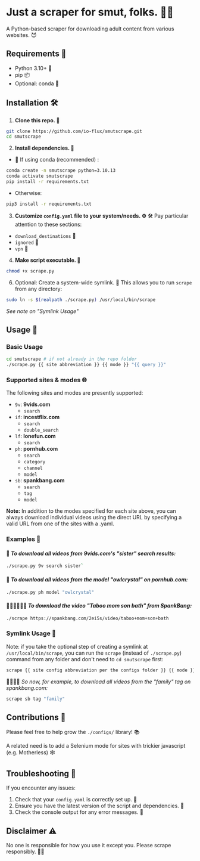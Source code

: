 # Just a scraper for smut, folks. 🍆💦

A Python-based scraper for downloading adult content from various websites. 😈

## Requirements 🧰
- Python 3.10+ 🐍
- pip 📦
- Optional: conda 🐼

## Installation 🛠️
1. **Clone this repo. 📂**

```bash
git clone https://github.com/io-flux/smutscrape.git
cd smutscrape
```

2. **Install dependencies. 🚀**
 - 🐍 If using conda (recommended) :
```bash
conda create -n smutscrape python=3.10.13 
conda activate smutscrape
pip install -r requirements.txt
```

 - Otherwise:
```bash
pip3 install -r requirements.txt
```

3. **Customize `config.yaml` file to your system/needs. ⚙️**
🛠️ Pay particular attention to these sections:
 - `download_destinations` 💾
 - `ignored` 🚫
 - `vpn` 🤫
   
4. **Make script executable. 🚀**
```bash
chmod +x scrape.py
```

6. Optional: Create a system-wide symlink. 🔗
This allows you to run `scrape` from any directory:
```bash
sudo ln -s $(realpath ./scrape.py) /usr/local/bin/scrape
```
*See note on "Symlink Usage"*

## Usage 🚀
### Basic Usage

```bash
cd smutscrape # if not already in the repo folder
./scrape.py {{ site abbreviation }} {{ mode }} "{{ query }}"
```

### Supported sites & modes 🌐
The following sites and modes are presently supported:
- `9v`: **9vids.com**
  * `search`
- `if`: **incestflix.com**
  * `search`
  * `double_search`
- `lf`: **lonefun.com**
  * `search`
- `ph`: **pornhub.com**
  * `search`
  * `category`
  * `channel`
  * `model`
- `sb`: **spankbang.com**
  * `search`
  * `tag`
  * `model`

**Note:** In addition to the modes specified for each site above, you can always download individual videos using the direct URL by specifying a valid URL from one of the sites with a .yaml.

### Examples 🧐
#### 👧 *To download all videos from 9vids.com's "sister" search results:*

```bash
./scrape.py 9v search sister` 
```

#### 🦉 *To download all videos from the model "owlcrystal" on pornhub.com:*
```bash
./scrape.py ph model "owlcrystal"
```

#### 🛀🧒🏻💦👩🏻 *To download the video "Taboo mom son bath" from SpankBang:*

```bash
./scrape https://spankbang.com/2ei5s/video/taboo+mom+son+bath
```

### Symlink Usage 🔗
Note: if you take the optional step of creating a symlink at `/usr/local/bin/scrape`, you can run the `scrape` (instead of `./scrape.py`) command from any folder and don't need to `cd smutscrape` first: 

```bash
scrape {{ site config abbreviation per the configs folder }} {{ mode }} "{{ query }}"
```

👨‍👩‍👧‍👦 *So now, for example, to download all videos from the "family" tag on spankbang.com:*
```bash
scrape sb tag "family"
```


## Contributions 🤝
Please feel free to help grow the `./configs/` library! 📚

A related need is to add a Selenium mode for sites with trickier javascript (e.g. Motherless) 🕸️

## Troubleshooting 🔧
If you encounter any issues:
1. Check that your `config.yaml` is correctly set up. 📝
2. Ensure you have the latest version of the script and dependencies. 🔄
3. Check the console output for any error messages. 🚨

## Disclaimer ⚠️

No one is responsible for how you use it except you. Please scrape responsibly. 🧠💭

